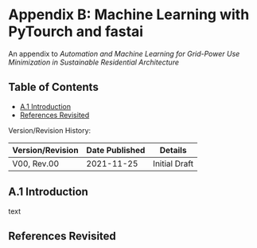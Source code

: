 # Appendix B: Machine Learning with PyTourch and fastai
An appendix to *Automation and Machine Learning for Grid-Power Use Minimization in Sustainable Residential Architecture*

## Table of Contents

* [A.1 Introduction](#section_b_1)
* [References Revisited](#references-revisited)


Version/Revision History:

Version/Revision | Date Published | Details
-----|-----|----- 
V00, Rev.00 | 2021-11-25 | Initial Draft


## A.1 Introduction <a class="anchor" id="section_a_1"></a>

text

## References Revisited <a class="anchor" id="references-revisited"></a>
[^evins-21]: Evins, 2021: *Building Energy Data for Machine Learning*


